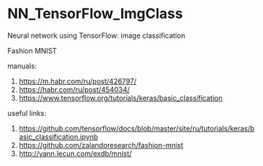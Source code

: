 # NN_TensorFlow_ImgClass
Neural network using TensorFlow: image classification

Fashion MNIST

manuals:
1. https://m.habr.com/ru/post/426797/
2. https://habr.com/ru/post/454034/
3. https://www.tensorflow.org/tutorials/keras/basic_classification

useful links:
1. https://github.com/tensorflow/docs/blob/master/site/ru/tutorials/keras/basic_classification.ipynb 
2. https://github.com/zalandoresearch/fashion-mnist
3. http://yann.lecun.com/exdb/mnist/
